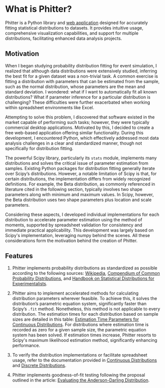 # What is Phitter?

Phitter is a Python library and [web application](https://phitter.io/) designed for accurately fitting statistical distributions to datasets. It provides intuitive usage, comprehensive visualization capabilities, and support for multiple distributions, facilitating enhanced data analysis projects.

## Motivation

When I began studying probability distribution fitting for event simulation, I realized that although data distributions were extensively studied, inferring the best fit for a given dataset was a non-trivial task. A common exercise is fitting a distribution with parameters that can be estimated from the sample, such as the normal distribution, whose parameters are the mean and standard deviation. I wondered: what if I want to automatically fit all known distributions? What if parameter inference for a particular distribution is challenging? These difficulties were further exacerbated when working within spreadsheet environments like Excel.

Attempting to solve this problem, I discovered that software existed in the market capable of performing such tasks; however, they were typically commercial desktop applications. Motivated by this, I decided to create a free web-based application offering similar functionality. During this development, I encountered Python, which effectively addressed most data analysis challenges in a clear and standardized manner, though not specifically for distribution fitting.

The powerful Scipy library, particularly its `stats` module, implements many distributions and solves the critical issue of parameter estimation from samples. Existing Python packages for distribution fitting generally iterate over Scipy’s distributions. However, a notable limitation of Scipy is that, for certain distributions, the implementation differs from widely recognized definitions. For example, the Beta distribution, as commonly referenced in literature cited in the following section, typically involves two shape parameters along with minimum and maximum values. In Scipy, however, the Beta distribution uses two shape parameters plus location and scale parameters.

Considering these aspects, I developed individual implementations for each distribution to accelerate parameter estimation using the method of moments, supported by spreadsheet validation for consistency and immediate practical applicability. This development was largely based on Scipy's implementation, leveraging numpy behind the scenes. All these considerations form the motivation behind the creation of Phitter.

## Features

1. Phitter implements probability distributions as standardized as possible according to the following sources: [Wikipedia](https://wikipedia.org), [Compendium of Common Probability Distributions](https://www.causascientia.org/math_stat/Dists/Compendium.pdf), and [Handbook on Statistical Distributions for Experimentalists](https://www.stat.rice.edu/~dobelman/textfiles/DistributionsHandbook.pdf).

2. Phitter aims to implement accelerated methods for calculating distribution parameters wherever feasible. To achieve this, it solves the distribution’s parametric equation system, significantly faster than Scipy’s `.fit` method. Nonetheless, this method is not applicable to every distribution. The estimation times for each distribution based on sample sizes are detailed in this table: [Estimation Time Parameters for Continuous Distributions](/documentation/benchmarks/continuous/continuous-parameters-estimation.md). For distributions where estimation time is recorded as zero for a given sample size, the parametric equation system has been solved. If estimation times increase, Phitter resorts to Scipy's maximum likelihood estimation method, significantly enhancing performance.

3. To verify the distribution implementations or facilitate spreadsheet usage, refer to the documentation provided in [Continuous Distributions](/documentation/distributions/continuous-distributions.html) and [Discrete Distributions](/documentation/distributions/discrete-distributions.html).

4. Phitter implements goodness-of-fit testing following the proposal outlined in the article: [Evaluating the Anderson-Darling Distribution](https://www.jstatsoft.org/article/view/v009i02).

